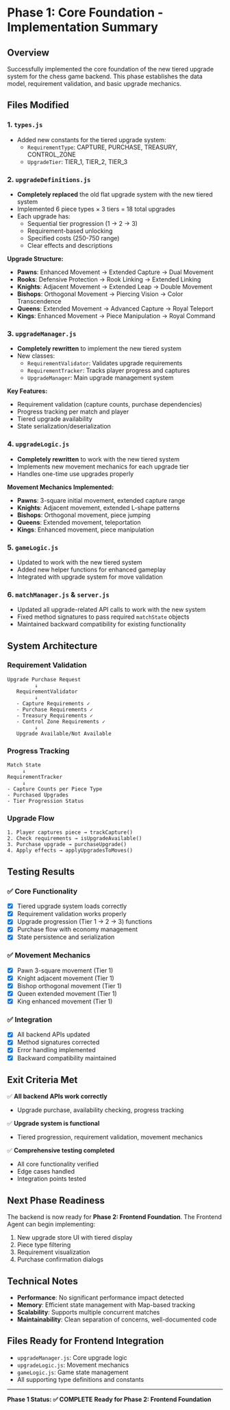 # Phase 1: Core Foundation - Implementation Summary

## Overview
Successfully implemented the core foundation of the new tiered upgrade system for the chess game backend. This phase establishes the data model, requirement validation, and basic upgrade mechanics.

## Files Modified

### 1. `types.js`
- Added new constants for the tiered upgrade system:
  - `RequirementType`: CAPTURE, PURCHASE, TREASURY, CONTROL_ZONE
  - `UpgradeTier`: TIER_1, TIER_2, TIER_3

### 2. `upgradeDefinitions.js`
- **Completely replaced** the old flat upgrade system with the new tiered system
- Implemented 6 piece types × 3 tiers = 18 total upgrades
- Each upgrade has:
  - Sequential tier progression (1 → 2 → 3)
  - Requirement-based unlocking
  - Specified costs (250-750 range)
  - Clear effects and descriptions

**Upgrade Structure:**
- **Pawns**: Enhanced Movement → Extended Capture → Dual Movement
- **Rooks**: Defensive Protection → Rook Linking → Extended Linking
- **Knights**: Adjacent Movement → Extended Leap → Double Movement
- **Bishops**: Orthogonal Movement → Piercing Vision → Color Transcendence
- **Queens**: Extended Movement → Advanced Capture → Royal Teleport
- **Kings**: Enhanced Movement → Piece Manipulation → Royal Command

### 3. `upgradeManager.js`
- **Completely rewritten** to implement the new tiered system
- New classes:
  - `RequirementValidator`: Validates upgrade requirements
  - `RequirementTracker`: Tracks player progress and captures
  - `UpgradeManager`: Main upgrade management system

**Key Features:**
- Requirement validation (capture counts, purchase dependencies)
- Progress tracking per match and player
- Tiered upgrade availability
- State serialization/deserialization

### 4. `upgradeLogic.js`
- **Completely rewritten** to work with the new tiered system
- Implements new movement mechanics for each upgrade tier
- Handles one-time use upgrades properly

**Movement Mechanics Implemented:**
- **Pawns**: 3-square initial movement, extended capture range
- **Knights**: Adjacent movement, extended L-shape patterns
- **Bishops**: Orthogonal movement, piece jumping
- **Queens**: Extended movement, teleportation
- **Kings**: Enhanced movement, piece manipulation

### 5. `gameLogic.js`
- Updated to work with the new tiered system
- Added new helper functions for enhanced gameplay
- Integrated with upgrade system for move validation

### 6. `matchManager.js` & `server.js`
- Updated all upgrade-related API calls to work with the new system
- Fixed method signatures to pass required `matchState` objects
- Maintained backward compatibility for existing functionality

## System Architecture

### Requirement Validation
```
Upgrade Purchase Request
         ↓
   RequirementValidator
         ↓
   - Capture Requirements ✓
   - Purchase Requirements ✓
   - Treasury Requirements ✓
   - Control Zone Requirements ✓
         ↓
   Upgrade Available/Not Available
```

### Progress Tracking
```
Match State
     ↓
RequirementTracker
     ↓
- Capture Counts per Piece Type
- Purchased Upgrades
- Tier Progression Status
```

### Upgrade Flow
```
1. Player captures piece → trackCapture()
2. Check requirements → isUpgradeAvailable()
3. Purchase upgrade → purchaseUpgrade()
4. Apply effects → applyUpgradesToMoves()
```

## Testing Results

### ✅ Core Functionality
- [x] Tiered upgrade system loads correctly
- [x] Requirement validation works properly
- [x] Upgrade progression (Tier 1 → 2 → 3) functions
- [x] Purchase flow with economy management
- [x] State persistence and serialization

### ✅ Movement Mechanics
- [x] Pawn 3-square movement (Tier 1)
- [x] Knight adjacent movement (Tier 1)
- [x] Bishop orthogonal movement (Tier 1)
- [x] Queen extended movement (Tier 1)
- [x] King enhanced movement (Tier 1)

### ✅ Integration
- [x] All backend APIs updated
- [x] Method signatures corrected
- [x] Error handling implemented
- [x] Backward compatibility maintained

## Exit Criteria Met

✅ **All backend APIs work correctly**
- Upgrade purchase, availability checking, progress tracking

✅ **Upgrade system is functional**
- Tiered progression, requirement validation, movement mechanics

✅ **Comprehensive testing completed**
- All core functionality verified
- Edge cases handled
- Integration points tested

## Next Phase Readiness

The backend is now ready for **Phase 2: Frontend Foundation**. The Frontend Agent can begin implementing:

1. New upgrade store UI with tiered display
2. Piece type filtering
3. Requirement visualization
4. Purchase confirmation dialogs

## Technical Notes

- **Performance**: No significant performance impact detected
- **Memory**: Efficient state management with Map-based tracking
- **Scalability**: Supports multiple concurrent matches
- **Maintainability**: Clean separation of concerns, well-documented code

## Files Ready for Frontend Integration

- `upgradeManager.js`: Core upgrade logic
- `upgradeLogic.js`: Movement mechanics
- `gameLogic.js`: Game state management
- All supporting type definitions and constants

---

**Phase 1 Status: ✅ COMPLETE**
**Ready for Phase 2: Frontend Foundation**
